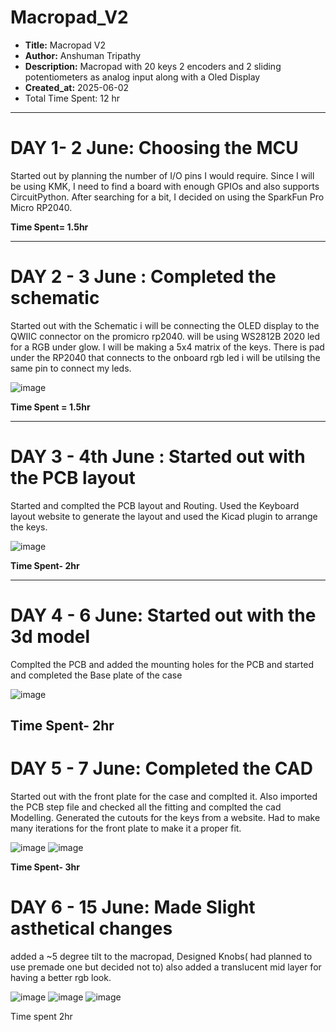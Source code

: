 # Macropad_V2
- **Title:** Macropad V2
- **Author:** Anshuman Tripathy
- **Description:** Macropad with 20 keys 2 encoders and 2 sliding potentiometers as analog input along with a Oled Display 
- **Created_at:** 2025-06-02
- Total Time Spent: 12 hr
----

# **DAY 1- 2 June: Choosing the MCU**

Started out by planning the number of I/O pins I would require. Since I will be using KMK, I need to find a board with enough GPIOs and also supports CircuitPython. After searching for a bit, I decided on using the SparkFun Pro Micro RP2040.

**Time Spent= 1.5hr**

---

# **DAY 2 - 3 June : Completed the schematic**

Started out with the Schematic i will be connecting the OLED display to the QWIIC connector on the promicro rp2040.
will be using WS2812B 2020 led for a RGB under glow. I will be making a 5x4 matrix of the keys.
There is pad under the RP2040 that connects to the onboard rgb led i will be utilsing the same pin to connect my leds.

![image](https://github.com/user-attachments/assets/1c466863-970e-4da0-a3bf-179beaf860fe)

**Time Spent = 1.5hr**

---
# **DAY 3 - 4th June : Started out with the PCB layout**

Started and complted the PCB layout and Routing. Used the Keyboard layout website to generate the layout and used the Kicad plugin to arrange the keys. 

![image](https://github.com/user-attachments/assets/f444d515-379d-4082-a875-a946fd4f3278)

**Time Spent- 2hr**

---

# **DAY 4 - 6 June: Started out with the 3d model**

Complted the PCB and added the mounting holes for the PCB and started and completed the Base plate of the case

![image](https://github.com/user-attachments/assets/788db24c-838c-47b5-bb24-2164372c27d4)

**Time Spent- 2hr**
---
# **DAY 5 - 7 June: Completed the CAD**

Started out with the front plate for the case and complted it. Also imported the PCB step file and checked all the fitting and complted the cad Modelling. Generated the cutouts for the keys from a website. Had to make many iterations for the front plate to make it a proper fit.

![image](https://github.com/user-attachments/assets/eb685503-8581-4f17-9959-5ede198b3fe6)
![image](https://github.com/user-attachments/assets/a23a0130-67c2-449a-893e-647a78857138)


**Time Spent- 3hr**

# **DAY 6 - 15 June: Made Slight asthetical changes**

added a ~5 degree tilt to the macropad, Designed Knobs( had planned to use premade one but decided not to) also added a translucent mid layer for having a better rgb look. 

![image](https://github.com/user-attachments/assets/2ce3232c-d99d-4d77-b93a-3be6ed60c192)
![image](https://github.com/user-attachments/assets/22a24f21-bd23-4ee8-878a-6efaf25336af)
![image](https://github.com/user-attachments/assets/93c818cb-0dfd-4a79-9fe1-cac0124ca25e)

Time spent 2hr



